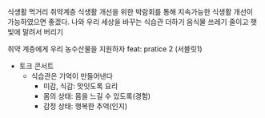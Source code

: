식섕활
먹거리 취약계층 식생활 개선을 위한 박람회를 통해 지속가능한 식생활 개선이 가능하였으면 좋겠다.
나와 우리 세상을 바꾸는 식습관 더하기
음식물 쓰레기 줄이고 햇빛에 말려서 버리기

취약 계층에게 우리 농수산물을 지원하자
feat: pratice 2 (서블릿1)

- 토크 콘서트
    - 식습관은 기억이 만들어낸다
        - 미감, 식감: 맛잇도록 요리
        - 몸의 상태: 몸을 느길 수 있도록(경험)
        - 감정 상태: 행복한 추억(인지)